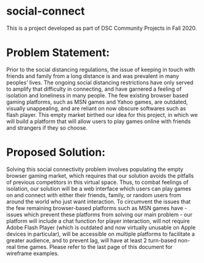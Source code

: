 # social-connect
This is a project developed as part of DSC Community Projects in Fall 2020. 

# Problem Statement: 
Prior to the social distancing regulations, the issue of keeping in touch with friends and family from a long distance is and was prevalent in many peoples’ lives. The ongoing social distancing restrictions have only served to amplify that difficulty in connecting, and have garnered a feeling of isolation and loneliness in many people. The few existing browser based gaming platforms, such as MSN games and Yahoo games, are outdated, visually unappealing, and are reliant on now obscure softwares such as flash player. This empty market birthed our idea for this project, in which we will build a platform that will allow users to play games online with friends and strangers if they so choose.


# Proposed Solution:

Solving this social connectivity problem involves populating the empty browser gaming market, which requires that our solution avoids the pitfalls of previous competitors in this virtual space. Thus, to combat feelings of isolation, our solution will be a web interface which users can play games on and connect with either their friends, family, or random users from around the world who just want interaction. To circumvent the issues that the few remaining browser-based platforms such as MSN games have - issues which prevent these platforms from solving our main problem - our platform will include a chat function for player interaction, will not require Adobe Flash Player (which is outdated and now virtually unusable on Apple devices in particular), will be accessible on multiple platforms to facilitate a greater audience, and to prevent lag, will have at least 2 turn-based non-real time games. Please refer to the last page of this document for wireframe examples.
